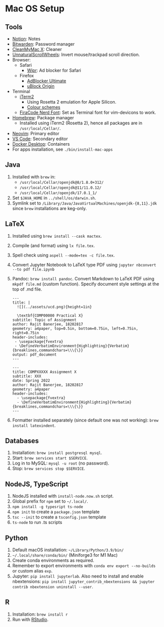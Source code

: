 # Mac OS Setup

## Tools

- [Notion](https://www.notion.so/product?fredir=1): Notes
- [Bitwarden](https://bitwarden.com): Password manager
- [CleanMyMac X](https://cleanmymac.com): Cleaner
- [UnnaturalScrollWheels](https://github.com/ther0n/UnnaturalScrollWheels): Invert mouse/trackpad scroll direction.
- Browser:
  - Safari
    - [Wipr](https://apps.apple.com/us/app/wipr/id1320666476?mt=12): Ad blocker for Safari
  - Firefox
    - [AdBlocker Ultimate](https://addons.mozilla.org/en-GB/firefox/addon/adblocker-ultimate/)
    - [uBlock Origin](https://addons.mozilla.org/en-GB/firefox/addon/ublock-origin/)
- Terminal
  - [iTerm2](https://iterm2.com)
    - Using Rosetta 2 emulation for Apple Silicon.
    - [Colour schemes](https://github.com/mbadolato/iTerm2-Color-Schemes)
  - [FiraCode Nerd Font](https://github.com/rajitbanerjee/dotfiles/tree/main/fonts): Set as Terminal font for vim-devicons to work.
- [Homebrew](https://brew.sh): Package manager
  - Installed using iTerm2 (Rosetta 2), hence all packages are in `/usr/local/Cellar/`.
- [Neovim](https://neovim.io): Primary editor
- [VS Code](https://code.visualstudio.com): Secondary editor
- [Docker Desktop](https://www.docker.com/products/docker-desktop): Containers
- For apps installation, see `./bin/install-mac-apps`

## Java

1.  Installed with `brew` in:
    - `/usr/local/Cellar/openjdk@8/1.8.0+312/`
    - `/usr/local/Cellar/openjdk@11/11.0.12/`
    - `/usr/local/Cellar/openjdk/17.0.1_1/`
2.  Set `$JAVA_HOME` in `../shell/os/darwin.sh`.
3.  Symlink set to `/Library/Java/JavaVirtualMachines/openjdk-{8,11}.jdk` since `brew` installations are keg-only.

## LaTeX

1.  Installed using `brew install --cask mactex`.
2.  Compile (and format) using `lx file.tex`.
3.  Spell check using `aspell --mode=tex -c file.tex`.
4.  Convert Jupyter Notebook to LaTeX type PDF using `jupyter nbconvert --to pdf file.ipynb`
5.  Pandoc: `brew install pandoc`. Convert Markdown to LaTeX PDF using `mkpdf file.md` (custom function). Specify document style settings at the top of .md file.

    ```
    ---
    title: |
      ![](../assets/ucd.png){height=1in}

      \textbf{COMP00000 Practical X}
    subtitle: Topic of Assignment
    author: Rajit Banerjee, 18202817
    geometry: a4paper, top=0.5in, bottom=0.75in, left=0.75in, right=0.75in
    header-includes:
     - \usepackage{fvextra}
     - \DefineVerbatimEnvironment{Highlighting}{Verbatim}{breaklines,commandchars=\\\{\}}
    output: pdf_document
    ---
    ```

    ```
    ---
    title: COMPXXXXX Assignment X
    subtitle: XXX
    date: Spring 2022
    author: Rajit Banerjee, 18202817
    geometry: a4paper
    header-includes:
      - \usepackage{fvextra}
      - \DefineVerbatimEnvironment{Highlighting}{Verbatim}{breaklines,commandchars=\\\{\}}
    ---
    ```

6.  Formatter installed separately (since default one was not working): `brew install latexindent`.

## Databases

1. Installation: `brew install postgresql mysql`.
2. Start: `brew services start $SERVICE`.
3. Log in to MySQL: `mysql -u root` (no password).
4. Stop: `brew services stop $SERVICE`.

## NodeJS, TypeScript

1. NodeJS installed with `install-node.now.sh` script.
2. Global prefix for `npm` set to `~/.local/`.
3. `npm install -g typesript ts-node`
4. `npm init` to create a `package.json` template
5. `tsc --init` to create a `tsconfig.json` template
6. `ts-node` to run .ts scripts

## Python

1.  Default macOS installation: `~/Library/Python/3.9/bin/`
2.  `~/.local/share/conda/bin/` (Miniforge3 for M1 Mac)
3.  Create conda environments as required.
4.  Remember to export environments with `conda env export --no-builds` or custom alias `exp`.
5.  Jupyter: `pip install jupyterlab`. Also need to install and enable nbextensions: `pip install jupyter_contrib_nbextensions && jupyter contrib nbextension uninstall --user`.

## R

1. Installation: `brew install r`
2. Run with [RStudio](https://www.rstudio.com/products/rstudio/download/#download).
